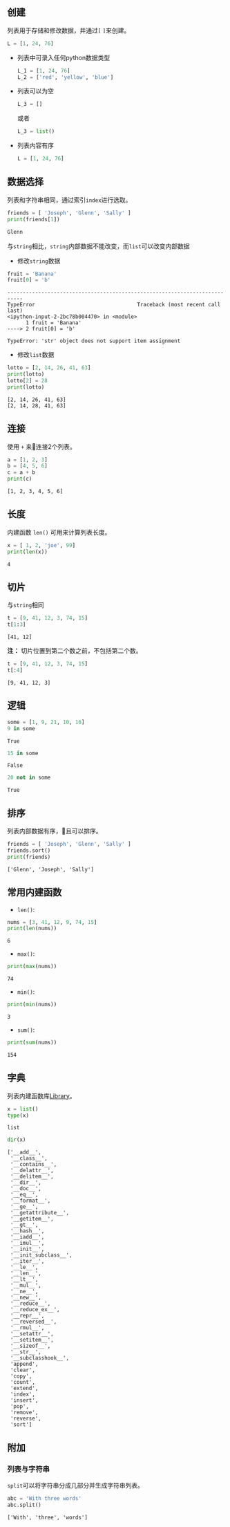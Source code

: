 ## 创建
列表用于存储和修改数据，并通过`[` `]`来创建。
```Python
L = [1, 24, 76]
```
* 列表中可录入任何python数据类型
  ```Python
  L_1 = [1, 24, 76]
  L_2 = ['red', 'yellow', 'blue']
  ```

* 列表可以为空
  ```Python
  L_3 = []
  ```

	或者
	```Python
	L_3 = list()
	```

* 列表内容有序
  ```Python
  L = [1, 24, 76]
  ```

## 数据选择
列表和字符串相同，通过索引`index`进行选取。
```Python
friends = [ 'Joseph', 'Glenn', 'Sally' ]
print(friends[1])
```
```Python
Glenn
```
与`string`相比，`string`内部数据不能改变，而`list`可以改变内部数据

* 修改`string`数据
```Python
fruit = 'Banana'
fruit[0] = 'b'
```

```
---------------------------------------------------------------------------
TypeError                                 Traceback (most recent call last)
<ipython-input-2-2bc78b004470> in <module>
      1 fruit = 'Banana'
----> 2 fruit[0] = 'b'

TypeError: 'str' object does not support item assignment
```

* 修改`list`数据
```Python
lotto = [2, 14, 26, 41, 63]
print(lotto)
lotto[2] = 28
print(lotto)
```

```
[2, 14, 26, 41, 63]
[2, 14, 28, 41, 63]
```

## 连接
使用 `+` 来连接2个列表。
```Python
a = [1, 2, 3]
b = [4, 5, 6]
c = a + b
print(c)
```
```
[1, 2, 3, 4, 5, 6]
```

## 长度
内建函数 `len()` 可用来计算列表长度。
```Python
x = [ 1, 2, 'joe', 99]
print(len(x))
```
```
4
```

## 切片
与`string`相同
```python
t = [9, 41, 12, 3, 74, 15]
t[1:3]
```
```
[41, 12]
```
**注：** 切片位置到第二个数之前，不包括第二个数。
```Python
t = [9, 41, 12, 3, 74, 15]
t[:4]
```
```
[9, 41, 12, 3]
```
## 逻辑
```Python
some = [1, 9, 21, 10, 16]
9 in some
```
```
True
```
```Python
15 in some
```
```
False
```
```Python
20 not in some
```
```
True
```
## 排序
列表内部数据有序，且可以排序。
```Python
friends = [ 'Joseph', 'Glenn', 'Sally' ]
friends.sort()
print(friends)
```
```
['Glenn', 'Joseph', 'Sally']
```
## 常用内建函数
* `len()`:
```Python
nums = [3, 41, 12, 9, 74, 15]
print(len(nums))
```

```
6
```

* `max()`:
```Python
print(max(nums))
```

```
74
```

* `min()`:
```Python
print(min(nums))
```

```
3
```

* `sum()`:
```Python
print(sum(nums))
```

```
154
```

## 字典
列表内建函数库[Library](http://docs.python.org/tutorial/datastructures.html)。
```Python
x = list()
type(x)
```
```
list
```
```Python
dir(x)
```
```
['__add__',
 '__class__',
 '__contains__',
 '__delattr__',
 '__delitem__',
 '__dir__',
 '__doc__',
 '__eq__',
 '__format__',
 '__ge__',
 '__getattribute__',
 '__getitem__',
 '__gt__',
 '__hash__',
 '__iadd__',
 '__imul__',
 '__init__',
 '__init_subclass__',
 '__iter__',
 '__le__',
 '__len__',
 '__lt__',
 '__mul__',
 '__ne__',
 '__new__',
 '__reduce__',
 '__reduce_ex__',
 '__repr__',
 '__reversed__',
 '__rmul__',
 '__setattr__',
 '__setitem__',
 '__sizeof__',
 '__str__',
 '__subclasshook__',
 'append',
 'clear',
 'copy',
 'count',
 'extend',
 'index',
 'insert',
 'pop',
 'remove',
 'reverse',
 'sort']
```
## 附加
### 列表与字符串
`split`可以将字符串分成几部分并生成字符串列表。
```Python
abc = 'With three words'
abc.split()
```
```
['With', 'three', 'words']
```
